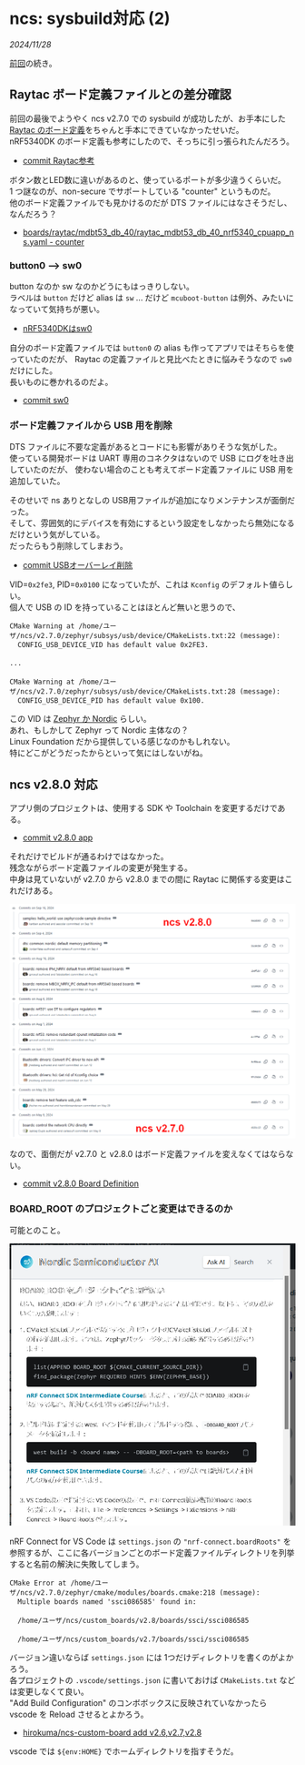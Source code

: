 # ncs: sysbuild対応 (2)

_2024/11/28_

[前回](20241127-ncs.md)の続き。

## Raytac ボード定義ファイルとの差分確認

前回の最後でようやく ncs v2.7.0 での sysbuild が成功したが、お手本にした [Raytac のボード定義](https://docs.nordicsemi.com/bundle/ncs-latest/page/zephyr/boards/raytac/mdbt53_db_40/doc/index.html)をちゃんと手本にできていなかったせいだ。  
nRF5340DK のボード定義も参考にしたので、そっちに引っ張られたんだろう。

* [commit Raytac参考](https://github.com/hirokuma/ncs-custom-board/commit/cddac895907cf2ecc0def3866751e1cdffd3efd0)

ボタン数とLED数に違いがあるのと、使っているポートが多少違うくらいだ。  
1 つ謎なのが、non-secure でサポートしている "counter" というものだ。  
他のボード定義ファイルでも見かけるのだが DTS ファイルにはなさそうだし、なんだろう？

* [boards/raytac/mdbt53_db_40/raytac_mdbt53_db_40_nrf5340_cpuapp_ns.yaml - counter](https://github.com/nrfconnect/sdk-zephyr/blob/v3.6.99-ncs2/boards/raytac/mdbt53_db_40/raytac_mdbt53_db_40_nrf5340_cpuapp_ns.yaml#L12)

### button0 --> sw0

button なのか sw なのかどうにもはっきりしない。  
ラベルは `button` だけど alias は `sw` ... だけど `mcuboot-button` は例外、みたいになっていて気持ちが悪い。

* [nRF5340DKはsw0](https://github.com/nrfconnect/sdk-zephyr/blob/v3.6.99-ncs2/boards/nordic/nrf5340dk/nrf5340_cpuapp_common.dtsi#L128)

自分のボード定義ファイルでは `button0` の alias も作ってアプリではそちらを使っていたのだが、
Raytac の定義ファイルと見比べたときに悩みそうなので `sw0` だけにした。  
長いものに巻かれるのだよ。

* [commit sw0](https://github.com/hirokuma/ncs-recv-sb1602/commit/51a0d89be6522012723e19a8eae2537ea45e8a27)

### ボード定義ファイルから USB 用を削除

DTS ファイルに不要な定義があるとコードにも影響がありそうな気がした。  
使っている開発ボードは UART 専用のコネクタはないので USB にログを吐き出していたのだが、
使わない場合のことも考えてボード定義ファイルに USB 用を追加していた。

そのせいで ns ありとなしの USB用ファイルが追加になりメンテナンスが面倒だった。  
そして、雰囲気的にデバイスを有効にするという設定をしなかったら無効になるだけという気がしている。  
だったらもう削除してしまおう。

* [commit USBオーバーレイ削除](https://github.com/hirokuma/ncs-custom-board/commit/a59e254364eecd973f0f44a6ff57919f102e8234)

VID=`0x2fe3`, PID=`0x0100` になっていたが、これは `Kconfig` のデフォルト値らしい。  
個人で USB の ID を持っていることはほとんど無いと思うので、

```log
CMake Warning at /home/ユーザ/ncs/v2.7.0/zephyr/subsys/usb/device/CMakeLists.txt:22 (message):
  CONFIG_USB_DEVICE_VID has default value 0x2FE3.

...

CMake Warning at /home/ユーザ/ncs/v2.7.0/zephyr/subsys/usb/device/CMakeLists.txt:28 (message):
  CONFIG_USB_DEVICE_PID has default value 0x100.
```

この VID は [Zephyr か Nordic](https://the-sz.com/products/usbid/index.php?v=0x2fe3&p=&n=) らしい。  
あれ、もしかして Zephyr って Nordic 主体なの？  
Linux Foundation だから提供している感じなのかもしれない。  
特にどこがどうだったからといって気にはしないがね。

## ncs v2.8.0 対応

アプリ側のプロジェクトは、使用する SDK や Toolchain を変更するだけである。

* [commit v2.8.0 app](https://github.com/hirokuma/ncs-recv-sb1602/commit/b2f15c1f81932809c2d7b2145de9b3998e8c8957)

それだけでビルドが通るわけではなかった。  
残念ながらボード定義ファイルの変更が発生する。  
中身は見ていないが v2.7.0 から v2.8.0 までの間に Raytac に関係する変更はこれだけある。

![image](20241128b-1.png)

なので、面倒だが v2.7.0 と v2.8.0 はボード定義ファイルを変えなくてはならない。

* [commit v2.8.0 Board Definition](https://github.com/hirokuma/ncs-custom-board/commit/e315c6f098bf1d87442fa61b3da7e17a57e00266)

### BOARD_ROOT のプロジェクトごと変更はできるのか

可能とのこと。

![image](20241128b-2.png)

nRF Connect for VS Code は `settings.json` の `"nrf-connect.boardRoots"` を参照するが、ここに各バージョンごとのボード定義ファイルディレクトリを列挙すると名前の解決に失敗してしまう。

```log
CMake Error at /home/ユーザ/ncs/v2.7.0/zephyr/cmake/modules/boards.cmake:218 (message):
  Multiple boards named 'ssci086585' found in:

  /home/ユーザ/ncs/custom_boards/v2.8/boards/ssci/ssci086585

  /home/ユーザ/ncs/custom_boards/v2.7/boards/ssci/ssci086585
```

バージョン違いならば `settings.json` には 1つだけディレクトリを書くのがよかろう。  
各プロジェクトの `.vscode/settings.json` に書いておけば `CMakeLists.txt` などは変更しなくて良い。  
"Add Build Configuration" のコンボボックスに反映されていなかったら vscode を Reload させるとよかろう。

* [hirokuma/ncs-custom-board add v2.6,v2.7,v2.8](https://github.com/hirokuma/ncs-custom-board/tree/defc4dbfe7e5ce7fd16f62f2335cc1cde34db195)

vscode では `${env:HOME}` でホームディレクトリを指すそうだ。
